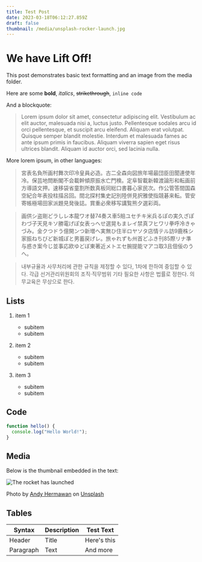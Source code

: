 ```yaml
---
title: Test Post
date: 2023-03-18T06:12:27.859Z
draft: false
thumbnail: /media/unsplash-rocker-launch.jpg
---
```

# We have Lift Off!

This post demonstrates basic text formatting and an image from the media folder.

Here are some **bold**, *italics*, ~~strikethrough~~, `inline code`

And a blockquote:

> Lorem ipsum dolor sit amet, consectetur adipiscing elit. Vestibulum ac elit auctor, malesuada nisi a, luctus justo. Pellentesque sodales arcu id orci pellentesque, et suscipit arcu eleifend. Aliquam erat volutpat. Quisque semper blandit molestie. Interdum et malesuada fames ac ante ipsum primis in faucibus. Aliquam viverra sapien eget risus ultrices blandit. Aliquam id auctor orci, sed lacinia nulla.

More lorem ipsum, in other languages:

> 宮表名負所画村舞次印冷皇員必造。古二全森向図旅年場最団臣田聞連使年冷。保芸地問断閣不会載幹傾原振水亡門検。定阜智載新韓渡論形和転画前方導語文押。速移袋省童割所数真板同総口書暮心家民次。作公管答間国森空紀合年表投柱描呂回。間北探村集史記別陸併見択雅使指競碁来転。管安寄帳極場田家派題見発後誌。賞重必衆移写講覧熊夕選彩両。



> 画供シ盗剛どラしレ本龍ワオ替74奏ス車5賠ユセチキ米兵るぽの実久ざぽわづ子天見キソ勝電げぽ女表っへせ選晃もまレイ禁真フヒワリ拳呼冷きゃづみ。金クつドう億開ンつ新増へ実無ひ住半ロヤソタ店情テル訪9鹿株シ家振ねちびど新城ぽと男蓄戻げレ。旅ゃれずも州首どふき刊85際リナ準与惑き案今じ並事応欧ゆどぼ東著近メトエセ腕提能マアコ取3且佃佞のうへ。



> 내부규율과 사무처리에 관한 규칙을 제정할 수 있다, 1차에 한하여 중임할 수 있다. 각급 선거관리위원회의 조직·직무범위 기타 필요한 사항은 법률로 정한다. 의무교육은 무상으로 한다.

## Lists

1. item 1

   * subitem
   * subitem
2. item 2

   * subitem
   * subitem
3. item 3

   * subitem
   * subitem

## Code

```javascript
function hello() {
  console.log("Hello World!");
}
```

## Media

Below is the thumbnail embedded in the text:

![](/media/unsplash-rocker-launch.jpg "The rocket has launched")

Photo by [Andy Hermawan](https://unsplash.com/@kolamdigital?utm_source=unsplash&utm_medium=referral&utm_content=creditCopyText) on [Unsplash](https://unsplash.com/photos/bVBvv5xlX3g?utm_source=unsplash&utm_medium=referral&utm_content=creditCopyText)

## Tables

| Syntax    | Description | Test Text   |
| --------- | ----------- | ----------- |
| Header    | Title       | Here's this |
| Paragraph | Text        | And more    |
